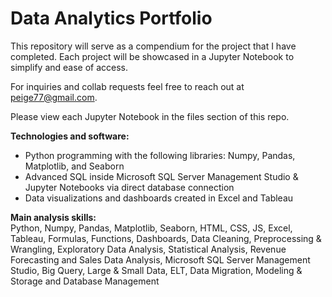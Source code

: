 # Data Analytics Portfolio

This repository will serve as a compendium for the project that I have completed. Each project will be showcased in a Jupyter Notebook to simplify and ease of access.

For inquiries and collab requests feel free to reach out at peige77@gmail.com.

Please view each Jupyter Notebook in the files section of this repo.

<strong>Technologies and software:</strong>
- Python programming with the following libraries: Numpy, Pandas, Matplotlib, and Seaborn
- Advanced SQL inside Microsoft SQL Server Management Studio & Jupyter Notebooks via direct database connection
- Data visualizations and dashboards created in Excel and Tableau

<strong>Main analysis skills:</br></strong>
Python, Numpy, Pandas, Matplotlib, Seaborn, HTML, CSS, JS, Excel, Tableau, Formulas, Functions, Dashboards, Data Cleaning, Preprocessing & Wrangling, Exploratory Data Analysis, Statistical Analysis, Revenue Forecasting and Sales Data Analysis, Microsoft SQL Server Management Studio, Big Query, Large & Small Data, ELT, Data Migration, Modeling & Storage and Database Management

